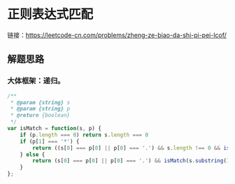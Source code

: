 # 正则表达式匹配
链接：<a href='https://leetcode-cn.com/problems/zheng-ze-biao-da-shi-pi-pei-lcof/'>https://leetcode-cn.com/problems/zheng-ze-biao-da-shi-pi-pei-lcof/</a>
## 解题思路
### 大体框架：递归。
```js
/**
 * @param {string} s
 * @param {string} p
 * @return {boolean}
 */
var isMatch = function(s, p) {
    if (p.length === 0) return s.length === 0
    if (p[1] === '*') {
        return ((s[0] === p[0] || p[0] === '.') && s.length !== 0 && isMatch(s.substring(1), p)) || isMatch(s, p.substring(2))
    } else {
        return (s[0] === p[0] || p[0] === '.') && isMatch(s.substring(1), p.substring(1)) && s.length !== 0
    }
};
```
